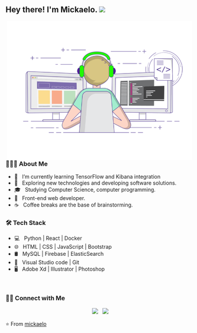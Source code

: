 <h2> Hey there! I'm Mickaelo. <img src="https://github.com/souvikguria98/souvikguria98/blob/master/Hi.gif" width="25"></h2>
<img align="right" alt="GIF" src="https://raw.githubusercontent.com/devSouvik/devSouvik/master/gif3.gif" width="500"/>

<h3> 👨🏻‍💻 About Me </h3>

- 🔭 &nbsp; I’m currently learning TensorFlow and Kibana integration
- 🤔 &nbsp; Exploring new technologies and developing software solutions.
- 🎓 &nbsp; Studying Computer Science, computer programming.
- 💼 &nbsp; Front-end web developer.
- ☕ &nbsp; Coffee breaks are the base of brainstorming. 

<h3>🛠 Tech Stack</h3>

- 💻 &nbsp; Python | React | Docker  
- 🌐 &nbsp; HTML | CSS | JavaScript | Bootstrap 
- 🛢 &nbsp; MySQL | Firebase | ElasticSearch
- 🔧 &nbsp; Visual Studio code | Git
- 🖥 &nbsp; Adobe Xd | Illustrator | Photoshop

</br>

<h3> 🤝🏻 Connect with Me </h3>

<p align="center">
&nbsp; <a href="https://www.linkedin.com/in/mottmann/" target="_blank" rel="noopener noreferrer"><img src="https://img.icons8.com/plasticine/100/000000/linkedin.png" width="50" /></a>
&nbsp; <a href="mailto:mickaelottmann2@gmail.com" target="_blank" rel="noopener noreferrer"><img src="https://img.icons8.com/plasticine/100/000000/gmail.png"  width="50" /></a>
</p>

⭐️ From [mickaelo](https://github.com/mickaelo)
